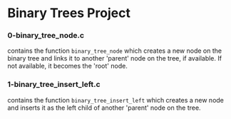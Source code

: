 # Binary Trees Project

### 0-binary_tree_node.c
contains the function `binary_tree_node` which creates a new node on the binary tree and links it to another 'parent' node on the tree, if available. If not available, it becomes the 'root' node.

### 1-binary_tree_insert_left.c
contains the function `binary_tree_insert_left` which creates a new node and inserts it as the left child of another 'parent' node on the tree.

###
